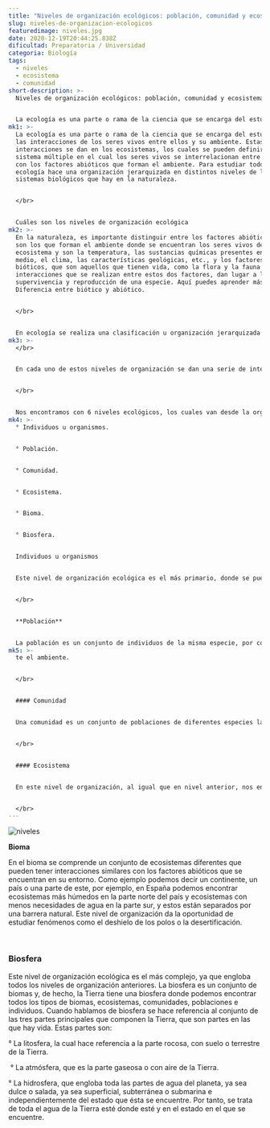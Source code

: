 ```yaml
---
title: "Niveles de organización ecológicos: población, comunidad y ecosistema"
slug: niveles-de-organizacion-ecologicos
featuredimage: niveles.jpg
date: 2020-12-19T20:44:25.838Z
dificultad: Preparatoria / Universidad
categoria: Biología
tags:
  - niveles
  - ecosistema
  - comunidad
short-description: >-
  Niveles de organización ecológicos: población, comunidad y ecosistema


  La ecología es una parte o rama de la ciencia que se encarga del estudio de las interacciones de los seres vivos entre ellos y su ambiente.
mk1: >-
  La ecología es una parte o rama de la ciencia que se encarga del estudio de
  las interacciones de los seres vivos entre ellos y su ambiente. Estas
  interacciones se dan en los ecosistemas, los cuales se pueden definir como un
  sistema múltiple en el cual los seres vivos se interrelacionan entre ellos y
  con los factores abióticos que forman el ambiente. Para estudiar todo esto, la
  ecología hace una organización jerarquizada en distintos niveles de los
  sistemas biológicos que hay en la naturaleza.


  </br>


  Cuáles son los niveles de organización ecológica
mk2: >-
  En la naturaleza, es importante distinguir entre los factores abióticos, que
  son los que forman el ambiente donde se encuentran los seres vivos de un
  ecosistema y son la temperatura, las sustancias químicas presentes en el
  medio, el clima, las características geológicas, etc., y los factores
  bióticos, que son aquellos que tienen vida, como la flora y la fauna. Las
  interacciones que se realizan entre estos dos factores, dan lugar a la
  supervivencia y reproducción de una especie. Aquí puedes aprender más sobre la
  Diferencia entre biótico y abiótico.


  </br>


  En ecología se realiza una clasificación u organización jerarquizada de los diferentes sistemas biológicos que podemos encontrar en la naturaleza. Este sistema jerarquizado permite que el estudio de los seres vivos pueda focalizarse de forma más directa en un único nivel de organización.
mk3: >-
  </br>


  En cada uno de estos niveles de organización se dan una serie de intercambios de materia y energía entre los diferentes elementos que lo componen. Además de estos intercambios de materia y energía, cada nivel tiene sus propias características y, asimismo, la forma de realizar estos intercambios de materia y energía no tienen por qué ser iguales a los que se producen en el resto de sistemas.


  </br>


  Nos encontramos con 6 niveles ecológicos, los cuales van desde la organización más simple a nivel individual hasta la más compleja que engloba a todos los seres vivos de la Tierra. Estos niveles de organización ecológica son:
mk4: >-
  ° Individuos u organismos.


  ° Población.


  ° Comunidad.


  ° Ecosistema.


  ° Bioma.


  ° Biosfera.


  Individuos u organismos


  Este nivel de organización ecológica es el más primario, donde se pueden encontrar las unidades básicas que va a estudiar la ecología. Los organismos que comprende este este nivel son independientes unos de otros a nivel fisiológico, aunque existan más de un individuo de la misma especie.


  </br>


  **Población** 


  La población es un conjunto de individuos de la misma especie, por continuar con el ejemplo puesto en el nivel anterior nos referimos a una colonia de colibríes, o una alameda. Estas poblaciones se encuentran en un área geográfica determinada y en un espacio de tiempo determinado, se relacionan entre ellos de forma mutualista, compitiendo, reproduciéndose, realizándose y degradándose y actúan de igual manera an
mk5: >-
  te el ambiente.


  </br>


  #### Comunidad 


  Una comunidad es un conjunto de poblaciones de diferentes especies las cuales comparten un mismo espacio geográfico en un mismo período de tiempo. La estructura más común de una comunidad son plantas, animales y descomponedores (bacterias y hongos).


  </br>


  #### Ecosistema 


  En este nivel de organización, al igual que en nivel anterior, nos encontramos con un conjunto de poblaciones que coexisten en un lugar y tiempo determinados, pero la diferencia fundamental que existe entre ecosistema y comunidad, es que en este nivel se generan energía y reciclado de alimentos para que un ecosistema sea autosuficiente con respecto a otros ecosistemas. En este nivel de organización ya podemos hablar de que intervienen tanto componentes bióticos como abiótico  que hacemos una organización de los diferentes niveles ecológicos, también en la naturaleza podemos encontrar y organizar distintos ecosistemas, los cuales principalmente son: ecosistemas de agua o acuáticos, como el ecosistema marino y el ecosistema de agua dulce, ecosistemas terrestres, como el ecosistema desértico, el ecosistema montañoso y el ecosistema forestal, y el ecosistema artificial.


  </br>
---
```



![niveles](/assets/niveeles.jpg "niveles")



**Bioma**

En el bioma se comprende un conjunto de ecosistemas diferentes que pueden tener interacciones similares con los factores abióticos que se encuentran en su entorno. Como ejemplo podemos decir un continente, un país o una parte de este, por ejemplo, en España podemos encontrar ecosistemas más húmedos en la parte norte del país y ecosistemas con menos necesidades de agua en la parte sur, y estos están separados por una barrera natural. Este nivel de organización da la oportunidad de estudiar fenómenos como el deshielo de los polos o la desertificación. 

</br>

### Biosfera

Este nivel de organización ecológica es el más complejo, ya que engloba todos los niveles de organización anteriores. La biosfera es un conjunto de biomas y, de hecho, la Tierra tiene una biosfera donde podemos encontrar todos los tipos de biomas, ecosistemas, comunidades, poblaciones e individuos. Cuando hablamos de biosfera se hace referencia al conjunto de las tres partes principales que componen la Tierra, que son partes en las que hay vida. Estas partes son:

° La litosfera, la cual hace referencia a la parte rocosa, con suelo o terrestre de la Tierra.

 ° La atmósfera, que es la parte gaseosa o con aire de la Tierra.

° La hidrosfera, que engloba toda las partes de agua del planeta, ya sea dulce o salada, ya sea superficial, subterránea o submarina e independientemente del estado que ésta se encuentre. Por tanto, se trata de toda el agua de la Tierra esté donde esté y en el estado en el que se encuentre.